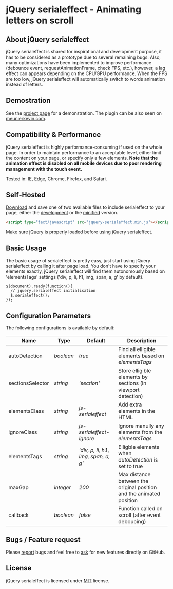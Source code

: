 # jQuery serialeffect - Animating letters on scroll

## About jQuery serialeffect
jQuery serialeffect is shared for inspirational and development purpose, it has to be considered as a prototype due to several remaining bugs. Also, many optimizations have been implemented to improve performance (debounce event, requestAnimationFrame, check FPS, etc.), however, a lag effect can appears depending on the CPU/GPU performance. When the FPS are too low, jQuery serialeffect will automatically switch to words animation instead of letters.


## Demostration
See the [project page](https://github.meunierkevin.com/jquery-serialeffect/) for a demonstration. The plugin can be also seen on [meunierkevin.com](https://www.meunierkevin.com).


## Compatibility & Performance
jQuery serialeffect is highly performance-consuming if used on the whole page. In order to maintain performance to an acceptable level, either limit the content on your page, or specify only a few elements. **Note that the animation effect is disabled on all mobile devices due to poor rendering management with the touch event.**

Tested in: IE, Edge, Chrome, Firefox, and Safari.


## Self-Hosted
[Download](https://github.com/kevinmeunier/jquery-serialeffect/archive/master.zip) and save one of two available files to include serialeffect to your page, either the [development](https://github.com/kevinmeunier/jquery-serialeffect/blob/main/dist/jquery.serialeffect.js) or the [minified](https://github.com/kevinmeunier/jquery-serialeffect/blob/main/dist/jquery.serialeffect.min.js) version.
```HTML
<script type="text/javascript" src="jquery-serialeffect.min.js"></script>
```

Make sure [jQuery](http://jquery.com) is properly loaded before using jQuery serialeffect. 


## Basic Usage
The basic usage of serialeffect is pretty easy, just start using jQuery serialeffect by calling it after page load. You don't have to specify your elements exactly, jQuery serialeffect will find them autonomously based on 'elementsTags' settings ('div, p, li, h1, img, span, a, g' by default).
```JS
$(document).ready(function(){
  // jquery.serialeffect initialisation
  $.serialeffect();
});
```


## Configuration Parameters
The following configurations is available by default:

Name               | Type       | Default                             | Description
------------------ | ---------- | ----------------------------------- | -----------
autoDetection      | *boolean*  | *true*                              | Find all elligible elements based on *elementsTags* 
sectionsSelector   | *string*   | *'section'*                         | Store elligible elements by sections (in viewport detection)
elementsClass      | *string*   | *js-serialeffect*                   | Add extra elements in the HTML
ignoreClass        | *string*   | *js-serialeffect-ignore*            | Ignore manully any elements from the *elementsTags* 
elementsTags       | *string*   | *'div, p, li, h1, img, span, a, g'* | Elligble elements when *autoDetection* is set to true
maxGap             | *integer*  | *200*                               | Max distance between the original position and the animated position
callback           | *boolean*  | *false*                             | Function called on scroll (after event deboucing)


## Bugs / Feature request
Please [report](http://github.com/kevinmeunier/jquery-serialeffect/issues) bugs and feel free to [ask](http://github.com/kevinmeunier/jquery-serialeffect/issues) for new features directly on GitHub.


## License
jQuery serialeffect is licensed under [MIT](http://www.opensource.org/licenses/mit-license.php) license.
